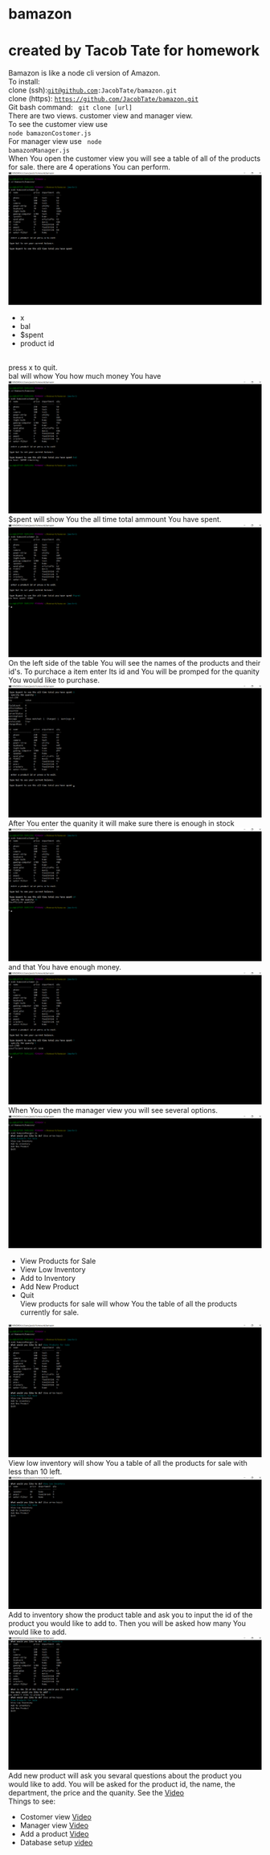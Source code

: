 # bamazon
# created by Tacob Tate for homework

Bamazon is like a node cli version of Amazon.<br>
To install:<br>
clone (ssh):<code>git@github.com:JacobTate/bamazon.git</code><br>
clone (https): <code>https://github.com/JacobTate/bamazon.git</code><br>
Git bash command: <code> git clone [url]</code><br>
There are two views. customer view and manager view.<br>
To see the customer view use <code> node bamazonCostomer.js</code><br>
For manager view use <code> node bamazonManager.js</code><br>
When You open the customer view you will see a table of all of the products for sale. there are 4 operations You can perform.
<img src="images/coustomerView.png">
- x<br>
- bal<br>
- $spent<br>
- product id
<br> 
press x to quit.<br>
bal will whow You how much money You have<br>
<img src="images/coustomerBal.png">
$spent will show You the all time total ammount You have spent.<br>
<img src="images/coustomerSpent.png">
On the left side of the table You will see the names of the products and their id's.
To purchace a item enter Its id and You will be promped for the quanity You would like to purchase.
<img src="images/customerPurchase.png">
After You enter the quanity it will make sure there is enough in stock
<img src="images/customerOutOfStock.png">
 and that You have enough money.
 <img src="images/customerOutOfBal.png">
When You open the manager view you will see several options.
<img src="images/managerView.png">
<br>

- View Products for Sale<br>
- View Low Inventory<br>
- Add to Inventory<br>
- Add New Product<br>
- Quit<br>
View products for sale will whow You the table of all the products currently for sale.<br>
<img src="images/managerForSale.png">
View low inventory will show You a table of all the products for sale with less than 10 left.<br>
<img src="images/managerLow.png">
Add to inventory show the product table and ask you to input the id of the product you would like to add to. Then you will be asked how many You would like to add.<br>
<img src="images/managerAdd.png">
Add new product will ask you sevaral questions about the product you would like to add. You will be asked for the product id, the name,
the department, the price and the quanity. See the <a href="https://www.youtube.com/watch?v=u-zbZPuzvWE&feature=youtu.be" target="_blank">Video</a><br>
Things to see:

- Costomer view <a href="https://www.youtube.com/watch?v=wlKy8HSuXoI&feature=youtu.be" target="_blank">Video</a><br>
- Manager view <a href="https://www.youtube.com/watch?v=zWSGd41u-cg&feature=youtu.be" target="_blank">Video</a><br>
- Add a product <a href="https://www.youtube.com/watch?v=u-zbZPuzvWE&feature=youtu.be" target="_blank">Video</a>
- Database setup <a href="https://youtu.be/S_uShaCs8r4" target="_blank">video</a>
